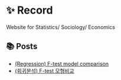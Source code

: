 # ✨ Record

Website for Statistics/ Sociology/ Economics

## 📚 Posts

- [(Regression) F-test model comparison](What-is-model-comparision-F-test.md)
- [(회귀분석) F-test 모형비교](What-is-model-comparision-F-test(Ko).md)
